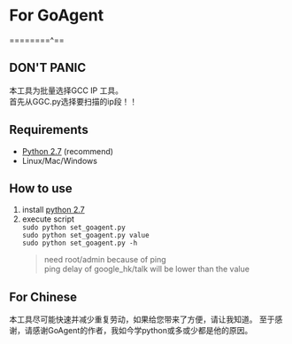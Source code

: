 For GoAgent
===========
========^== 
## DON'T PANIC ##
本工具为批量选择GCC IP 工具。  
首先从GGC.py选择要扫描的ip段！！

## Requirements ##
* [Python 2.7](https://www.python.org/downloads/) (recommend)
* Linux/Mac/Windows

## How to use ##
1. install [python 2.7](https://www.python.org/downloads/)  
2. execute script  
    ```sudo python set_goagent.py```  
    ```sudo python set_goagent.py value```  
    ```sudo python set_goagent.py -h```  
    > need root/admin because of ping  
    > ping delay of google_hk/talk will be lower than the value


    

## For Chinese ##

本工具尽可能快速并减少重复劳动，如果给您带来了方便，请让我知道。
至于感谢，请感谢GoAgent的作者，我如今学python或多或少都是他的原因。
